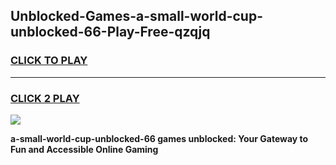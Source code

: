 
## Unblocked-Games-a-small-world-cup-unblocked-66-Play-Free-qzqjq
<h3>
<a href="https://premium76.site?title=a-small-world-cup-unblocked-66&ref=20M">CLICK TO PLAY</a></h3>
<hr>

<h3>
<a href="https://premium76.site?title=a-small-world-cup-unblocked-66&ref=20M">CLICK 2 PLAY</a>
  
</h3>

<a href="https://premium76.site?title=a-small-world-cup-unblocked-66&ref=19M"><img src="https://clearcache.store/games.png"></a>


**a-small-world-cup-unblocked-66 games unblocked: Your Gateway to Fun and Accessible Online Gaming**

